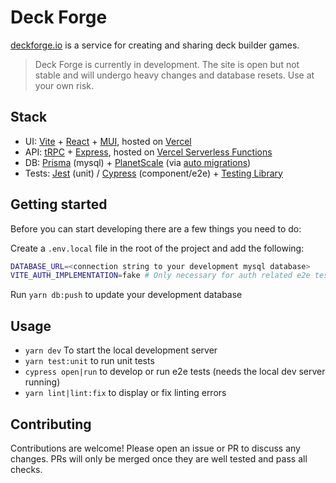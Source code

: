 # Deck Forge

[deckforge.io](https://deckforge.io) is a service for creating and sharing deck builder games.

> Deck Forge is currently in development. The site is open but not stable and will undergo heavy changes and database resets. Use at your own risk.

## Stack

- UI: [Vite](https://vitejs.dev/) + [React](https://reactjs.org/) + [MUI](https://mui.com/), hosted on [Vercel](https://vercel.com/)
- API: [tRPC](https://trpc.io/) + [Express](https://expressjs.com/), hosted on [Vercel Serverless Functions](https://vercel.com/docs/concepts/functions/serverless-functions)
- DB: [Prisma](https://www.prisma.io/) (mysql) + [PlanetScale](https://planetscale.com) (via [auto migrations](https://planetscale.com/docs/tutorials/automatic-prisma-migrations))
- Tests: [Jest](https://jestjs.io/) (unit) / [Cypress](https://www.cypress.io/) (component/e2e) + [Testing Library](https://testing-library.com/)

## Getting started

Before you can start developing there are a few things you need to do:

Create a `.env.local` file in the root of the project and add the following:

```bash
DATABASE_URL=<connection string to your development mysql database>
VITE_AUTH_IMPLEMENTATION=fake # Only necessary for auth related e2e tests to work
```

Run `yarn db:push` to update your development database

## Usage

- `yarn dev` To start the local development server
- `yarn test:unit` to run unit tests
- `cypress open|run` to develop or run e2e tests (needs the local dev server running)
- `yarn lint|lint:fix` to display or fix linting errors

## Contributing

Contributions are welcome! Please open an issue or PR to discuss any changes.
PRs will only be merged once they are well tested and pass all checks.
